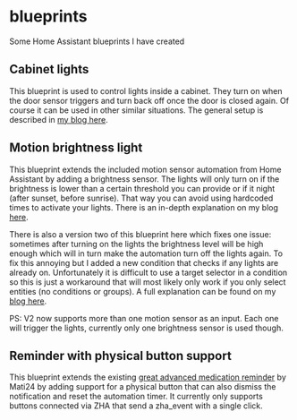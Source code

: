# blueprints
Some Home Assistant blueprints I have created

## Cabinet lights
This blueprint is used to control lights inside a cabinet. They turn on when the door sensor triggers and turn back off once the door is closed again. Of course it can be used in other similar situations. The general setup is described in [my blog here](https://thesmarthomejourney.com/2020/07/07/diy-smart-wardrobe-lights/).

## Motion brightness light
This blueprint extends the included motion sensor automation from Home Assistant by adding a brightness sensor. The lights will only turn on if the brightness is lower than a certain threshold you can provide or if it night (after sunset, before sunrise). That way you can avoid using hardcoded times to activate your lights. There is an in-depth explanation on my blog [here](https://thesmarthomejourney.com/2021/04/19/ultimate-smart-light-system/).

There is also a version two of this blueprint here which fixes one issue: sometimes after turning on the lights the brightness level will be high enough which will in turn make the automation turn off the lights again. To fix this annoying but I added a new condition that checks if any lights are already on. Unfortunately it is difficult to use a target selector in a condition so this is just a workaround that will most likely only work if you only select entities (no conditions or groups). A full explanation can be found on my [blog here](https://thesmarthomejourney.com/2022/02/20/target-selector-in-a-condition/).

PS: V2 now supports more than one motion sensor as an input. Each one will trigger the lights, currently only one brightness sensor is used though.

## Reminder with physical button support
This blueprint extends the existing [great advanced medication reminder](https://community.home-assistant.io/t/advanced-medication-reminder) by Mati24 by adding support for a physical button that can also dismiss the notification and reset the automation timer. It currently only supports buttons connected via ZHA that send a zha_event with a single click.